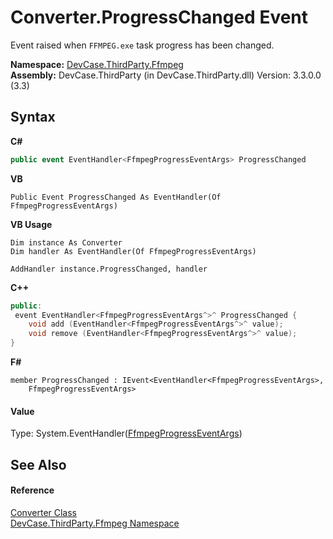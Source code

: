 # Converter.ProgressChanged Event
 

Event raised when `FFMPEG.exe` task progress has been changed.

**Namespace:**&nbsp;<a href="N_DevCase_ThirdParty_Ffmpeg">DevCase.ThirdParty.Ffmpeg</a><br />**Assembly:**&nbsp;DevCase.ThirdParty (in DevCase.ThirdParty.dll) Version: 3.3.0.0 (3.3)

## Syntax

**C#**<br />
``` C#
public event EventHandler<FfmpegProgressEventArgs> ProgressChanged
```

**VB**<br />
``` VB
Public Event ProgressChanged As EventHandler(Of FfmpegProgressEventArgs)
```

**VB Usage**<br />
``` VB Usage
Dim instance As Converter
Dim handler As EventHandler(Of FfmpegProgressEventArgs)

AddHandler instance.ProgressChanged, handler

```

**C++**<br />
``` C++
public:
 event EventHandler<FfmpegProgressEventArgs^>^ ProgressChanged {
	void add (EventHandler<FfmpegProgressEventArgs^>^ value);
	void remove (EventHandler<FfmpegProgressEventArgs^>^ value);
}
```

**F#**<br />
``` F#
member ProgressChanged : IEvent<EventHandler<FfmpegProgressEventArgs>,
    FfmpegProgressEventArgs>

```


#### Value
Type: System.EventHandler(<a href="T_DevCase_ThirdParty_Ffmpeg_Eventing_FfmpegProgressEventArgs">FfmpegProgressEventArgs</a>)

## See Also


#### Reference
<a href="T_DevCase_ThirdParty_Ffmpeg_Converter">Converter Class</a><br /><a href="N_DevCase_ThirdParty_Ffmpeg">DevCase.ThirdParty.Ffmpeg Namespace</a><br />